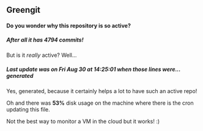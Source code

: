 ## Greengit

#### Do you wonder why this repository is so active?

##### After all it has 4794 commits!

But is it *really* active? Well...

##### Last update was on Fri Aug 30 at 14:25:01 when those lines were... generated

Yes, generated, because it certainly helps a lot to have such an active repo!

Oh and there was **53%** disk usage on the machine
where there is the cron updating this file.

Not the best way to monitor a VM in the cloud but it works! :)
